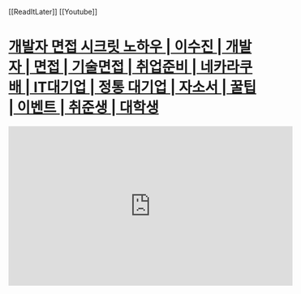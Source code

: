 [[ReadItLater]] [[Youtube]]

# [개발자 면접 시크릿 노하우 | 이수진 | 개발자 | 면접 | 기술면접 | 취업준비 | 네카라쿠배 | IT대기업 | 정통 대기업 | 자소서 | 꿀팁 | 이벤트 | 취준생 | 대학생](https://www.youtube.com/watch?v=OxaoHLxbQB0)

<iframe width="560" height="315" src="https://www.youtube-nocookie.com/embed/OxaoHLxbQB0" title="YouTube video player" frameborder="0" allow="accelerometer; autoplay; clipboard-write; encrypted-media; gyroscope; picture-in-picture" allowfullscreen></iframe>